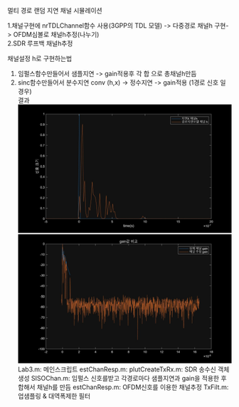  멀티 경로 랜덤 지연  채널 시뮬레이션  

1.채널구현에 nrTDLChannel함수 사용(3GPP의 TDL 모델) -> 다중경로 채널h 구현-> OFDM심볼로 채널h추정(나누기)   
2.SDR 루프백 채널h추정  
  
채널설정 h로 구현하는법  
 1. 임펄스함수만들어서 샘플지연 -> gain적용후 각 합 으로 총채널h만듬  
 2. sinc함수만들어서 분수지연 conv (h,x) -> 정수지연 -> gain적용 (1경로 신호 일경우)
\
결과
![](lab3result1.jpg)
![](lab3result2.jpg)
\
Lab3.m: 메인스크립트
estChanResp.m:
plutCreateTxRx.m: SDR 송수신 객체생성
SISOChan.m: 임펄스 신호를받고 각경로마다 샘플지연과 gain을 적용한 후 합해서  채널h를 만듬
estChanResp.m: OFDM신호를 이용한 채널추정
TxFilt.m: 업샘플링  & 대역폭제한 필터
